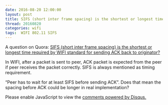 ```yaml
---
date: 2016-08-20 12:00:00
layout: post
title: SIFS (short inter frame spacing) is the shortest or longest time required by WIFI standard for sending ACK back to originator?
thread: 20160820
categories: wifi
tags:  WIFI 802.11 SIFS
---
```


A question on Quora: 
[SIFS (short inter frame spacing) is the shortest or longest time required by WIFI standard for sending ACK back to originator?](https://www.quora.com/unanswered/SIFS-short-inter-frame-spacing-is-the-shortest-or-longest-time-required-by-WIFI-standard-for-sending-ACK-back-to-originator)

In WIFI, after a packet is sent to peer, ACK packet is expected from the peer if peer receives the packet correctly. SIFS is always mentioned as timing requirement.

“Peer has to wait for at least SIFS before sending ACK”. Does that mean the spacing before ACK could be longer in real implementation?

<div id="disqus_thread"></div>
<script type="text/javascript">
    /* * * CONFIGURATION VARIABLES: EDIT BEFORE PASTING INTO YOUR WEBPAGE * * */
    var disqus_shortname = 'jiaoxianjun'; // required: replace example with your forum shortname

    /* * * DON'T EDIT BELOW THIS LINE * * */
    (function() {
        var dsq = document.createElement('script'); dsq.type = 'text/javascript'; dsq.async = true;
        dsq.src = '//' + disqus_shortname + '.disqus.com/embed.js';
        (document.getElementsByTagName('head')[0] || document.getElementsByTagName('body')[0]).appendChild(dsq);
    })();
</script>
<noscript>Please enable JavaScript to view the <a href="http://disqus.com/?ref_noscript">comments powered by Disqus.</a></noscript>


<!-- Global site tag (gtag.js) - Google Analytics -->
<script async src="https://www.googletagmanager.com/gtag/js?id=G-01GGQ8JZW7"></script>
<script>
  window.dataLayer = window.dataLayer || [];
  function gtag(){dataLayer.push(arguments);}
  gtag('js', new Date());

  gtag('config', 'G-01GGQ8JZW7');
</script>
